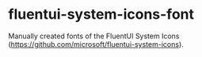# fluentui-system-icons-font
Manually created fonts of the FluentUI System Icons (https://github.com/microsoft/fluentui-system-icons).
